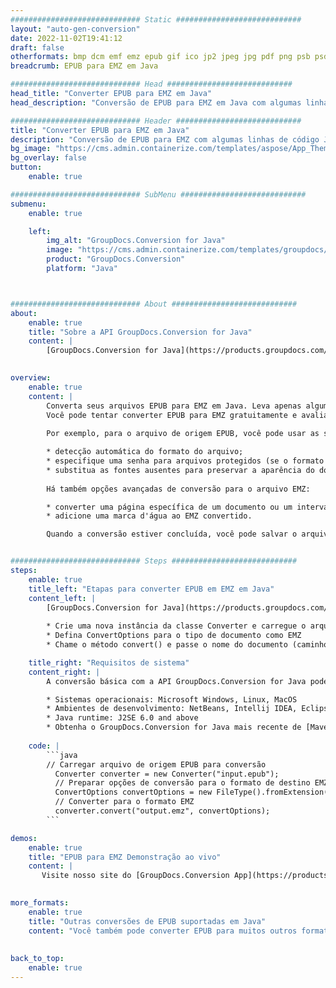 ```yaml
---
############################# Static ############################
layout: "auto-gen-conversion"
date: 2022-11-02T19:41:12
draft: false
otherformats: bmp dcm emf emz epub gif ico jp2 jpeg jpg pdf png psb psd svg svgz tex tga tif tiff webp wmf wmz xps
breadcrumb: EPUB para EMZ em Java

############################# Head ############################
head_title: "Converter EPUB para EMZ em Java"
head_description: "Conversão de EPUB para EMZ em Java com algumas linhas de código. Converta mais de 160 formatos de arquivo usando a API de conversão de documentos do GroupDocs para Java"

############################# Header ############################
title: "Converter EPUB para EMZ em Java"
description: "Conversão de EPUB para EMZ com algumas linhas de código Java"
bg_image: "https://cms.admin.containerize.com/templates/aspose/App_Themes/V3/images/bg/header1.png"
bg_overlay: false
button:
    enable: true

############################# SubMenu ############################
submenu:
    enable: true

    left:
        img_alt: "GroupDocs.Conversion for Java"
        image: "https://cms.admin.containerize.com/templates/groupdocs/images/product-logos/90x90-noborder/groupdocs-conversion-java.png"
        product: "GroupDocs.Conversion"
        platform: "Java"



############################# About ############################
about:
    enable: true
    title: "Sobre a API GroupDocs.Conversion for Java"
    content: |
        [GroupDocs.Conversion for Java](https://products.groupdocs.com/conversion/java/) é uma API avançada de conversão de formato de arquivo para conversão entre formatos populares de imagem e documento, como Microsoft Office, OpenDocument, PDF, HTML, e-mail, CAD. e muito mais com apenas algumas linhas de código. A API nativa detecta automaticamente os formatos dos documentos originais e oferece muitas opções para personalizar os documentos convertidos. Juntamente com a função de extrair informações de um documento, ele também suporta o armazenamento em cache dos resultados da conversão para o disco local por padrão. No entanto, qualquer tipo de armazenamento em cache pode ser suportado pela implementação das interfaces apropriadas - Amazon S3, Dropbox, Google Drive, Windows Azure, Reddis ou quaisquer outras.
    

overview:
    enable: true
    content: |
        Converta seus arquivos EPUB para EMZ em Java. Leva apenas algumas linhas de código Java em qualquer plataforma de sua escolha, como Windows, Linux, macOS.
        Você pode tentar converter EPUB para EMZ gratuitamente e avaliar a qualidade dos resultados da conversão. Junto com scripts de conversão de arquivo simples, você pode tentar opções mais sofisticadas para carregar o arquivo de origem EPUB e armazenar a saída EMZ. 
        
        Por exemplo, para o arquivo de origem EPUB, você pode usar as seguintes opções de carregamento:

        * detecção automática do formato do arquivo;
        * especifique uma senha para arquivos protegidos (se o formato de arquivo for compatível);
        * substitua as fontes ausentes para preservar a aparência do documento.
        
        Há também opções avançadas de conversão para o arquivo EMZ:

        * converter uma página específica de um documento ou um intervalo de páginas;
        * adicione uma marca d'água ao EMZ convertido.

        Quando a conversão estiver concluída, você pode salvar o arquivo EMZ no caminho do arquivo local ou em qualquer armazenamento de terceiros, como FTP, Amazon S3, Google Drive, Dropbox etc. Observe - para converter EPUB para EMZ, você não precisa instalar nenhum software adicional, como MS Office, Open Office, Adobe Acrobat Reader etc.


############################# Steps ############################
steps:
    enable: true
    title_left: "Etapas para converter EPUB em EMZ em Java"
    content_left: |
        [GroupDocs.Conversion for Java](https://products.groupdocs.com/conversion/java/) permite que os desenvolvedores convertam facilmente o arquivo EPUB para EMZ com algumas linhas de código.
        
        * Crie uma nova instância da classe Converter e carregue o arquivo EPUB com o caminho completo
        * Defina ConvertOptions para o tipo de documento como EMZ
        * Chame o método convert() e passe o nome do documento (caminho completo) e formato (EMZ) como parâmetro

    title_right: "Requisitos de sistema"
    content_right: |
        A conversão básica com a API GroupDocs.Conversion for Java pode ser feita com apenas algumas linhas de código. Nossas APIs são suportadas em todas as principais plataformas e sistemas operacionais. Antes de executar o código abaixo, certifique-se de ter os seguintes pré-requisitos instalados em seu sistema.

        * Sistemas operacionais: Microsoft Windows, Linux, MacOS
        * Ambientes de desenvolvimento: NetBeans, Intellij IDEA, Eclipse, etc.
        * Java runtime: J2SE 6.0 and above
        * Obtenha o GroupDocs.Conversion for Java mais recente de [Maven](https://repository.groupdocs.com/webapp/#/artifacts/browse/tree/General/repo/com/groupdocs/groupdocs-conversion)
         
    code: |
        ```java    
        // Carregar arquivo de origem EPUB para conversão
          Converter converter = new Converter("input.epub");
          // Preparar opções de conversão para o formato de destino EMZ
          ConvertOptions convertOptions = new FileType().fromExtension("emz").getConvertOptions();
          // Converter para o formato EMZ
          converter.convert("output.emz", convertOptions);
        ```

demos:
    enable: true
    title: "EPUB para EMZ Demonstração ao vivo"
    content: |
       Visite nosso site do [GroupDocs.Conversion App](https://products.groupdocs.app/conversion/family) e experimente a conversão de EPUB para EMZ agora. A demonstração gratuita tem os seguintes benefícios
          

more_formats:
    enable: true
    title: "Outras conversões de EPUB suportadas em Java"
    content: "Você também pode converter EPUB para muitos outros formatos de arquivo. Por favor, veja a lista abaixo."
       
       
back_to_top:
    enable: true
---
```


